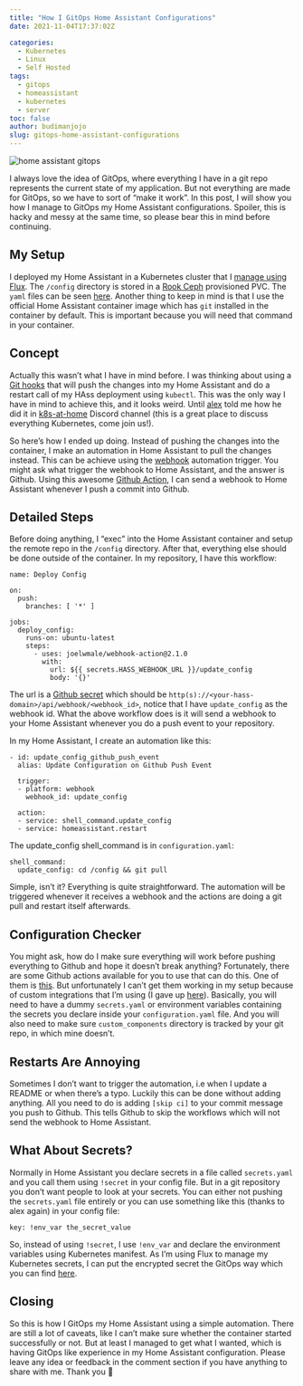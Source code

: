 ```yaml
---
title: "How I GitOps Home Assistant Configurations"
date: 2021-11-04T17:37:02Z

categories:
  - Kubernetes
  - Linux
  - Self Hosted
tags:
  - gitops
  - homeassistant
  - kubernetes
  - server
toc: false
author: budimanjojo
slug: gitops-home-assistant-configurations
---
```

![home assistant gitops](/images/gitops-home-assistant-configurations_1.png)

I always love the idea of GitOps, where everything I have in a git repo represents the current state of my application.
But not everything are made for GitOps, so we have to sort of “make it work”.
In this post, I will show you how I manage to GitOps my Home Assistant configurations.
Spoiler, this is hacky and messy at the same time, so please bear this in mind before continuing.
<!--more-->

## My Setup

I deployed my Home Assistant in a Kubernetes cluster that I [manage using Flux](https://budimanjojo.com/2021/10/20/how-i-manage-my-kubernetes-manifests-using-flux/).
The `/config` directory is stored in a [Rook Ceph](https://rook.io/) provisioned PVC.
The `yaml` files can be seen [here](https://github.com/budimanjojo/home-cluster/tree/main/cluster/apps/default/homeassistant).
Another thing to keep in mind is that I use the official Home Assistant container image which has `git` installed in the container by default.
This is important because you will need that command in your container.

## Concept

Actually this wasn’t what I have in mind before.
I was thinking about using a [Git hooks](https://git-scm.com/docs/githooks) that will push the changes into my Home Assistant and do a restart call of my HAss deployment using `kubectl`.
This was the only way I have in mind to achieve this, and it looks weird.
Until [alex](https://github.com/alexwaibel) told me how he did it in [k8s-at-home](https://discord.gg/k8s-at-home) Discord channel (this is a great place to discuss everything Kubernetes, come join us!).

So here’s how I ended up doing.
Instead of pushing the changes into the container, I make an automation in Home Assistant to pull the changes instead.
This can be achieve using the [webhook](https://www.home-assistant.io/docs/automation/trigger/#webhook-trigger) automation trigger.
You might ask what trigger the webhook to Home Assistant, and the answer is Github.
Using this awesome [Github Action](https://github.com/marketplace/actions/webhook-action), I can send a webhook to Home Assistant whenever I push a commit into Github.

## Detailed Steps

Before doing anything, I “exec” into the Home Assistant container and setup the remote repo in the `/config` directory.
After that, everything else should be done outside of the container.
In my repository, I have this workflow:

```
name: Deploy Config

on:
  push:
    branches: [ '*' ]

jobs:
  deploy_config:
    runs-on: ubuntu-latest
    steps:
      - uses: joelwmale/webhook-action@2.1.0
        with:
          url: ${{ secrets.HASS_WEBHOOK_URL }}/update_config
          body: '{}'
```

The url is a [Github secret](https://docs.github.com/en/actions/security-guides/encrypted-secrets) which should be `http(s)://<your-hass-domain>/api/webhook/<webhook_id>`, notice that I have `update_config` as the webhook id.
What the above workflow does is it will send a webhook to your Home Assistant whenever you do a push event to your repository.

In my Home Assistant, I create an automation like this:

```
- id: update_config_github_push_event
  alias: Update Configuration on Github Push Event

  trigger:
  - platform: webhook
    webhook_id: update_config

  action:
  - service: shell_command.update_config
  - service: homeassistant.restart
```

The update\_config shell\_command is in `configuration.yaml`:

```
shell_command:
  update_config: cd /config && git pull
```

Simple, isn’t it? Everything is quite straightforward.
The automation will be triggered whenever it receives a webhook and the actions are doing a git pull and restart itself afterwards.

## Configuration Checker

You might ask, how do I make sure everything will work before pushing everything to Github and hope it doesn’t break anything?
Fortunately, there are some Github actions available for you to use that can do this.
One of them is [this](https://github.com/marketplace/actions/frenck-s-home-assistant-core-configuration-check).
But unfortunately I can’t get them working in my setup because of custom integrations that I’m using (I gave up [here](https://github.com/budimanjojo/homeassistant/commit/b8738613d20b734e492c6f767da74523008aca51)).
Basically, you will need to have a dummy `secrets.yaml` or environment variables containing the secrets you declare inside your `configuration.yaml` file.
And you will also need to make sure `custom_components` directory is tracked by your git repo, in which mine doesn’t.

## Restarts Are Annoying

Sometimes I don’t want to trigger the automation, i.e when I update a README or when there’s a typo.
Luckily this can be done without adding anything.
All you need to do is adding `[skip ci]` to your commit message you push to Github.
This tells Github to skip the workflows which will not send the webhook to Home Assistant.

## What About Secrets?

Normally in Home Assistant you declare secrets in a file called `secrets.yaml` and you call them using `!secret` in your config file.
But in a git repository you don’t want people to look at your secrets. You can either not pushing the `secrets.yaml` file entirely or you can use something like this (thanks to alex again) in your config file:

```
key: !env_var the_secret_value
```

So, instead of using `!secret`, I use `!env_var` and declare the environment variables using Kubernetes manifest.
As I’m using Flux to manage my Kubernetes secrets, I can put the encrypted secret the GitOps way which you can find [here](https://github.com/budimanjojo/home-cluster/blob/main/cluster/apps/default/homeassistant/secret.yaml).

## Closing

So this is how I GitOps my Home Assistant using a simple automation.
There are still a lot of caveats, like I can’t make sure whether the container started successfully or not.
But at least I managed to get what I wanted, which is having GitOps like experience in my Home Assistant configuration.
Please leave any idea or feedback in the comment section if you have anything to share with me.
Thank you 🙂
